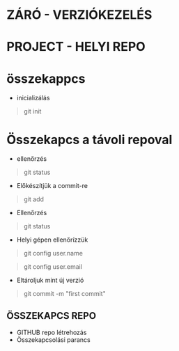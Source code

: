 # ZÁRÓ - VERZIÓKEZELÉS
# PROJECT - HELYI  REPO
# összekappcs

- inicializálás
> git init
# Összekapcs a távoli repoval

- ellenőrzés
> git status 

- Előkészítjük a commit-re
> git add
- Ellenőrzés

> git status 

- Helyi gépen ellenőrízzük 
> git config user.name

>git config user.email

- Eltároljuk mint új verzió 
> git commit -m "first commit"

## ÖSSZEKAPCS REPO

- GITHUB repo létrehozás
- Összekapcsolási parancs